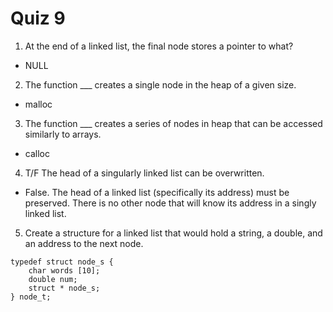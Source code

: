 # Quiz 9

1. At the end of a linked list, the final node stores a pointer to what?

- NULL

2. The function \_\_\_ creates a single node in the heap of a given size.

- malloc

3. The function \_\_\_ creates a series of nodes in heap that can be accessed similarly to arrays.

- calloc

4. T/F The head of a singularly linked list can be overwritten.

- False. The head of a linked list (specifically its address) must be preserved. There is no other node that will know its address in a singly linked list.

5. Create a structure for a linked list that would hold a string, a double, and an address to the next node.

```
typedef struct node_s {
    char words [10];
    double num;
    struct * node_s;
} node_t;
```
